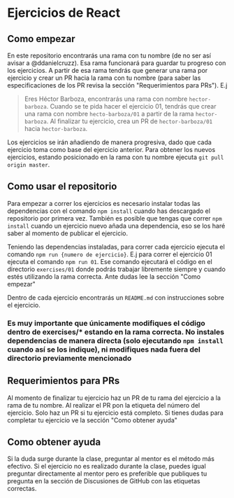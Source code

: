 # Ejercicios de React 

## Como empezar

En este repositorio encontrarás una rama con tu nombre (de no ser así avisar a @ddanielcruzz). Esa rama funcionará para guardar tu progreso con los ejercicios. A partir de esa rama tendrás que generar una rama por ejercicio y crear un PR hacia la rama con tu nombre (para saber las especificaciones de los PR revisa la sección "Requerimientos para PRs"). E.j

> Eres Héctor Barboza, encontrarás una rama con nombre `hector-barboza`. Cuando se te pida hacer el ejercicio 01, tendrás que crear una rama con nombre `hecto-barboza/01` a partir de la rama `hector-barboza`. Al finalizar tu ejercicio, crea un PR de `hector-barboza/01` hacia `hector-barboza`. 

Los ejercicios se irán añadiendo de manera progresiva, dado que cada ejercicio toma como base del ejercicio anterior. Para obtener los nuevos ejercicios, estando posicionado en la rama con tu nombre ejecuta `git pull origin master`.
## Como usar el repositorio 

Para empezar a correr los ejercicios es necesario instalar todas las dependencias con el comando `npm install` cuando has descargado el repositorio por primera vez. También es posible que tengas que correr `npm install`  cuando un ejercicio nuevo añada una dependencia, eso se los haré saber al momento de publicar el ejercicio. 

Teniendo las dependencias instaladas, para correr cada ejercicio ejecuta el comando `npm run {numero de ejercicio}`. E.j para correr el ejercicio 01 ejecuta el comando `npm run 01`. Ese comando ejecutará el código en el directorio `exercises/01` donde podrás trabajar libremente siempre y cuando estés utilizando la rama correcta. Ante dudas lee la sección "Como empezar"

Dentro de cada ejercicio encontrarás un `README.md` con instrucciones sobre el ejercicio. 

### Es muy importante que únicamente modifiques el código dentro de exercises/* estando en la rama correcta. No instales dependencias de manera directa (solo ejecutando `npm install` cuando así se los indique), ni modifiques nada fuera del directorio previamente mencionado
## Requerimientos para PRs

Al momento de finalizar tu ejercicio haz un PR de tu rama del ejercicio a la rama de tu nombre. Al realizar el PR pon la etiqueta del número del ejercicio. Solo haz un PR si tu ejercicio está completo. Si tienes dudas para completar tu ejercicio ve la sección "Como obtener ayuda"

## Como obtener ayuda 

Si la duda surge durante la clase, preguntar al mentor es el método más efectivo. Si el ejercicio no es realizado durante la clase, puedes igual preguntar directamente al mentor pero es preferible que publiques tu pregunta en la sección de Discusiones de GitHub con las etiquetas correctas. 